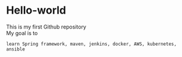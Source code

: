 # Hello-world
This is my first Github repository\
My goal is to 
```
learn Spring framework, maven, jenkins, docker, AWS, kubernetes, ansible 
```


